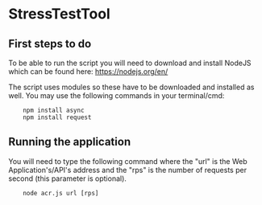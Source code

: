 # StressTestTool
## First steps to do

To be able to run the script you will need to download and install NodeJS which can be found here: https://nodejs.org/en/

The script uses modules so these have to be downloaded and installed as well.
You may use the following commands in your terminal/cmd:

		npm install async
		npm install request
	
## Running the application

You will need to type the following command where the "url" is the Web Application's/API's address and the "rps" is the number of requests per second (this parameter is optional).
	
		node acr.js url [rps]

